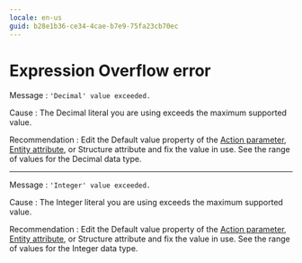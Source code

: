 ```yaml
---
locale: en-us
guid: b28e1b36-ce34-4cae-b7e9-75fa23cb70ec
---
```


# Expression Overflow error

Message
:   `'Decimal' value exceeded.`

Cause
:   The Decimal literal you are using exceeds the maximum supported value.

Recommendation
:   Edit the Default value property of the [Action parameter](<../../../extensibility-and-integration/integration-studio/managing-extensions/action-parameter.md>), [Entity attribute](<../../../extensibility-and-integration/integration-studio/managing-extensions/entity-attribute.md>), or Structure attribute and fix the value in use. See the range of values for the Decimal data type.

---

Message
:   `'Integer' value exceeded.`

Cause
:   The Integer literal you are using exceeds the maximum supported value.

Recommendation
:   Edit the Default value property of the [Action parameter](<../../../extensibility-and-integration/integration-studio/managing-extensions/action-parameter.md>), [Entity attribute](<../../../extensibility-and-integration/integration-studio/managing-extensions/entity-attribute.md>), or Structure attribute and fix the value in use.  See the range of values for the Integer data type.
